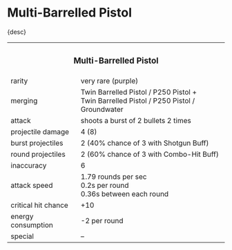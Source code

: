 # Multi-Barrelled Pistol

{desc}


<table>
  <tr>
    <th colspan="2"> <h3> Multi-Barrelled Pistol </h3> </th>
  </tr>
  <tr>
    <td> rarity </td>
    <td> very rare (purple) </td> 
  </tr>
  <tr>
    <td> merging </td>
    <td> Twin Barrelled Pistol / P250 Pistol + <br> Twin Barrelled Pistol / P250 Pistol / Groundwater </td> 
  </tr>
  <tr>
    <td> attack </td>
    <td> shoots a burst of 2 bullets 2 times </td> 
  </tr>
  <tr>
    <td> projectile damage </td>
    <td> 4 (8) </td> 
  </tr>
  <tr>
    <td> burst projectiles </td>
    <td> 2 (40% chance of 3 with Shotgun Buff) </td> 
  </tr>
  <tr>
    <td> round projectiles </td>
    <td> 2 (60% chance of 3 with Combo-Hit Buff) </td> 
  </tr>
  <tr>
    <td> inaccuracy </td>
    <td> 6 </td> 
  </tr>
  <tr>
    <td> attack speed </td>
    <td> 1.79 rounds per sec <br> 0.2s per round <br> 0.36s between each round </td> 
  </tr>
  <tr>
    <td> critical hit chance </td>
    <td> +10 </td> 
  </tr>
  <tr>
    <td> energy consumption </td>
    <td> -2 per round </td> 
  </tr>
  <tr>
    <td> special </td>
    <td> – </td> 
  </tr>
</table>
